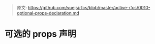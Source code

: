 > 原文: https://github.com/vuejs/rfcs/blob/master/active-rfcs/0010-optional-props-declaration.md
# 可选的 props 声明